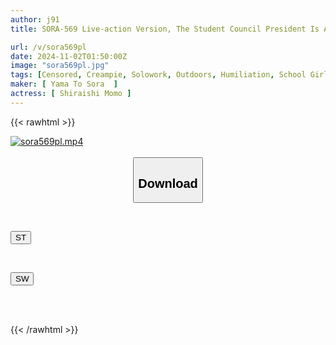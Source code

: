 ```yaml
---
author: j91
title: SORA-569 Live-action Version, The Student Council President Is A Genuine Exhibitionist Momo Shiraishi

url: /v/sora569pl
date: 2024-11-02T01:50:00Z
image: "sora569pl.jpg"
tags: [Censored, Creampie, Solowork, Outdoors, Humiliation, School Girls, (tag-censored)	]
maker: [ Yama To Sora  ]
actress: [ Shiraishi Momo ]
---
```



{{< rawhtml >}}

<div class="video" data-videoid="AKjA82kplKFX3yO">
    <a href="javascript:;">
        <img src="/v/sora569pl/sora569pl.jpg" width="WIDTH" height="HEIGHT" alt="sora569pl.mp4" loading="lazy">
    </a>
</div>

<script type="text/javascript" src="https://j91.asia/asset/on-demand-st.js"></script>

<br>
  <link rel="stylesheet" href="https://j91.asia/asset/bs5.css">
  
  <center>
  <button class="btn btn-primary" type="button" data-bs-toggle="collapse" data-bs-target=".multi-collapse" aria-expanded="false" aria-controls="multiCollapseExample1 multiCollapseExample2"><h2>Download</h2></button></center>
</p>
<div class="row">
  <div class="col">
    <div class="collapse multi-collapse" id="multiCollapseExample1">
      <div class="card card-body">
	      	      <br>
<div class="buttons">  
<p><a href="/v/sora569pl/st.html" target="_blank"><button class="btn-hover color-3"><i class="fa fa-download"></i> ST</button></a></p></div>
    </div>
  </div>
</div>
  <div class="col">
    <div class="collapse multi-collapse" id="multiCollapseExample2">
      <div class="card card-body">
	      <br>
<div class="buttons">
<p><a href="/v/sora569pl/sw.html" target="_blank"><button class="btn-hover color-2"><i class="fa fa-download"></i> SW</button></a></p></div>
<br><br>
      </div>
    </div>
  </div>
</div>

{{< /rawhtml >}}